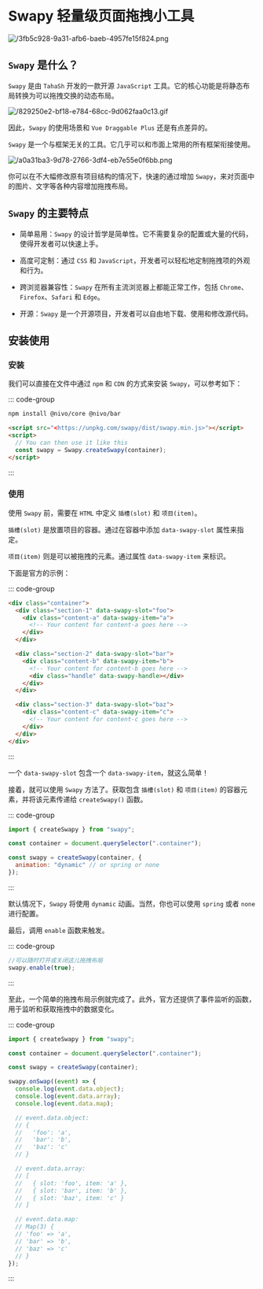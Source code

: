 # Swapy 轻量级页面拖拽小工具

<article-info/>

<link-tag :linkList="[{ linkType: 'git', linkText:'Swapy',linkUrl:'https://github.com/TahaSh/swapy'},{ linkText:'Swapy 官网',linkUrl:'https://swapy.tahazsh.com/'}]" />

![/3fb5c928-9a31-afb6-baeb-4957fe15f824.png](/3fb5c928-9a31-afb6-baeb-4957fe15f824.png)

## `Swapy` 是什么？

`Swapy` 是由 `TahaSh` 开发的一款开源 `JavaScript` 工具。它的核心功能是将静态布局转换为可以拖拽交换的动态布局。

![/829250e2-bf18-e784-68cc-9d062faa0c13.gif](/829250e2-bf18-e784-68cc-9d062faa0c13.gif)

因此，`Swapy` 的使用场景和 `Vue Draggable Plus` 还是有点差异的。

`Swapy` 是一个与框架无关的工具。它几乎可以和市面上常用的所有框架衔接使用。

![/a0a31ba3-9d78-2766-3df4-eb7e55e0f6bb.png](/a0a31ba3-9d78-2766-3df4-eb7e55e0f6bb.png)

你可以在不大幅修改原有项目结构的情况下，快速的通过增加 `Swapy`，来对页面中的图片、文字等各种内容增加拖拽布局。

## `Swapy` 的主要特点

- <imp-text-danger>简单易用</imp-text-danger>：`Swapy` 的设计哲学是简单性。它不需要复杂的配置或大量的代码，使得开发者可以快速上手。

- <imp-text-danger>高度可定制</imp-text-danger>：通过 `CSS` 和 `JavaScript`，开发者可以轻松地定制拖拽项的外观和行为。

- <imp-text-danger>跨浏览器兼容性</imp-text-danger>：`Swapy` 在所有主流浏览器上都能正常工作，包括 `Chrome`、`Firefox`、`Safari` 和 `Edge`。

- <imp-text-danger>开源</imp-text-danger>：`Swapy` 是一个开源项目，开发者可以自由地下载、使用和修改源代码。

## 安装使用

### 安装

我们可以直接在文件中通过 `npm` 和 `CDN` 的方式来安装 `Swapy`，可以参考如下：

::: code-group

```bash [npm]
npm install @nivo/core @nivo/bar
```

```html [CDN]
<script src="<https://unpkg.com/swapy/dist/swapy.min.js>"></script>
<script>
  // You can then use it like this
  const swapy = Swapy.createSwapy(container);
</script>
```

:::

### 使用

使用 `Swapy` 前，需要在 `HTML` 中定义 `插槽(slot)` 和 `项目(item)`。

`插槽(slot)` 是放置项目的容器。通过在容器中添加 `data-swapy-slot` 属性来指定。

`项目(item)` 则是可以被拖拽的元素。通过属性 `data-swapy-item` 来标识。

下面是官方的示例：

::: code-group

```html
<div class="container">
  <div class="section-1" data-swapy-slot="foo">
    <div class="content-a" data-swapy-item="a">
      <!-- Your content for content-a goes here -->
    </div>
  </div>

  <div class="section-2" data-swapy-slot="bar">
    <div class="content-b" data-swapy-item="b">
      <!-- Your content for content-b goes here -->
      <div class="handle" data-swapy-handle></div>
    </div>
  </div>

  <div class="section-3" data-swapy-slot="baz">
    <div class="content-c" data-swapy-item="c">
      <!-- Your content for content-c goes here -->
    </div>
  </div>
</div>
```

:::

一个 `data-swapy-slot` 包含一个 `data-swapy-item`，就这么简单！

接着，就可以使用 `Swapy` 方法了。获取包含 `插槽(slot)` 和 `项目(item)` 的容器元素，并将该元素传递给 `createSwapy()` 函数。

::: code-group

```js
import { createSwapy } from "swapy";

const container = document.querySelector(".container");

const swapy = createSwapy(container, {
  animation: "dynamic" // or spring or none
});
```

:::

默认情况下，`Swapy` 将使用 `dynamic` 动画。当然，你也可以使用 `spring` 或者 `none` 进行配置。

最后，调用 `enable` 函数来触发。

::: code-group

```js
//可以随时打开或关闭这儿拖拽布局
swapy.enable(true);
```

:::

至此，一个简单的拖拽布局示例就完成了。此外，官方还提供了事件监听的函数，用于监听和获取拖拽中的数据变化。

::: code-group

```js
import { createSwapy } from "swapy";

const container = document.querySelector(".container");

const swapy = createSwapy(container);

swapy.onSwap((event) => {
  console.log(event.data.object);
  console.log(event.data.array);
  console.log(event.data.map);

  // event.data.object:
  // {
  //   'foo': 'a',
  //   'bar': 'b',
  //   'baz': 'c'
  // }

  // event.data.array:
  // [
  //   { slot: 'foo', item: 'a' },
  //   { slot: 'bar', item: 'b' },
  //   { slot: 'baz', item: 'c' }
  // ]

  // event.data.map:
  // Map(3) {
  // 'foo' => 'a',
  // 'bar' => 'b',
  // 'baz' => 'c'
  // }
});
```

:::
